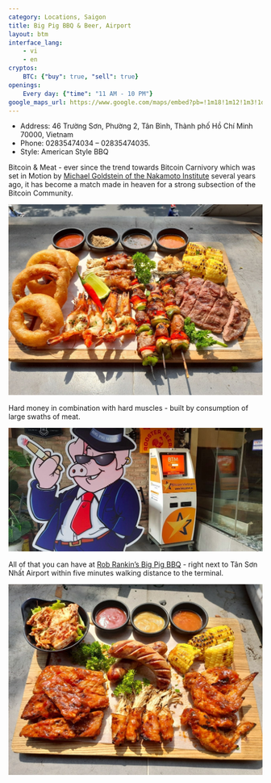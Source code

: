 ```yaml
---
category: Locations, Saigon
title: Big Pig BBQ & Beer, Airport
layout: btm
interface_lang:
    - vi
    - en
cryptos:
    BTC: {"buy": true, "sell": true}
openings:
    Every day: {"time": "11 AM - 10 PM"}
google_maps_url: https://www.google.com/maps/embed?pb=!1m18!1m12!1m3!1d3919.017527611362!2d106.6628532150567!3d10.809969192298727!2m3!1f0!2f0!3f0!3m2!1i1024!2i768!4f13.1!3m3!1m2!1s0x3175299487ae2c33%3A0x2bb531d9a699425e!2sBitcoin%20ATM%20by%20BitcoinVN!5e0!3m2!1sen!2s!4v1619429670935!5m2!1sen!2s
---
```


* Address: 46 Trường Sơn, Phường 2, Tân Bình, Thành phố Hồ Chí Minh 70000, Vietnam
* Phone: 02835474034 – 02835474035.
* Style: American Style BBQ

Bitcoin & Meat - ever since the trend towards Bitcoin Carnivory which was set in Motion by [Michael Goldstein of the Nakamoto Institute](https://twitter.com/bitstein/status/874049065142677504) several years ago, it has become a match made in heaven for a strong subsection of the Bitcoin Community.

![](/images/big_pig/image1.jpg)

Hard money in combination with hard muscles - built by consumption of large swaths of meat.

![](/images/big_pig/btm.jpg)

All of that you can have at [Rob Rankin’s Big Pig BBQ](https://news.bitcoinvn.io/interview-rob-rankin-big-pig-bbq-utit-vn/?lang=en) - right next to Tân Sơn Nhất Airport within five minutes walking distance to the terminal.

![](/images/big_pig/image2.jpg)
